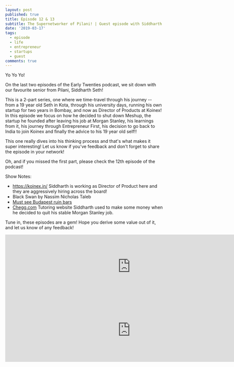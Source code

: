 ```yaml
---
layout: post
published: true
title: Episode 12 & 13
subtitle: The Supernetworker of Pilani! | Guest episode with Siddharth Seth!
date: '2019-03-17'
tags:
  - episode
  - life
  - entrepreneur
  - startups
  - guest
comments: true
---
```

Yo Yo Yo!

On the last two episodes of the Early Twenties podcast, we sit down with our favourite senior from Pilani, Siddharth Seth! 

This is a 2-part series, one where we time-travel through his journey -- from a 19 year old Seth in Kota, through his university days, running his own startup for two years in Bombay, and now as Director of Products at Koinex!  In this episode we focus on how he decided to shut down Meshup, the startup he founded after leaving his job at Morgan Stanley, his learnings from it,  his journey through Entrepreneur First, his decision to go back to India to join Koinex and finally the advice to his 19 year old self!!

This one really dives into his thinking process and that's what makes it super interesting!
Let us know if you've feedback and don't forget to share the episode in your network!

Oh, and if you missed the first part, please check the 12th episode of the podcast!

Show Notes:
* https://koinex.in/ Siddharth is working as Director of Product here and they are aggressively hiring across the board!
* Black Swan by  Nassim Nicholas Taleb 
* [Must see Budapest ruin bars](https://www.tripadvisor.com.sg/Attraction_Review-g274887-d668397-Reviews-Szimpla_Kert-Budapest_Central_Hungary.html)
* [Chegg.com](https://chegg.com) Tutoring website Siddharth used to make some money when he decided to quit his stable Morgan Stanley job.

Tune in, these episodes are a gem! Hope you derive some value out of it, and let us know of any feedback! 

<iframe src="https://anchor.fm/earlytwenties/embed/episodes/Part-1-of-2----The-Supernetworker-of-Pilani---Guest-episode-with-Siddharth-Seth-e3dsui" height="204px" width="800px" frameborder="0" scrolling="no"></iframe>

<iframe src="https://anchor.fm/earlytwenties/embed/episodes/Part-2-of-2----The-Supernetworker-of-Pilani---Guest-episode-with-Siddharth-Seth-e3fp3b" height="204px" width="800px" frameborder="0" scrolling="no"></iframe>
